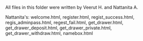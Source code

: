 All files in this folder were written by Veerut H. and Nattanita A.

Nattanita's:
welcome.html,
register.html,
regist_success.html,
regis_adminpass.html,
regest_fail.html,
get_drawer.html,
get_drawer_deposit.html,
get_drawer_private.html,
get_drawer_withdraw.html,
namebox.html
